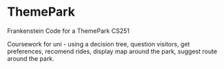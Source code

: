 # ThemePark
Frankenstein Code for a ThemePark CS251

Coursework for uni - using a decision tree, question visitors, get preferences, recomend rides, display map around the park, suggest route around the park.
